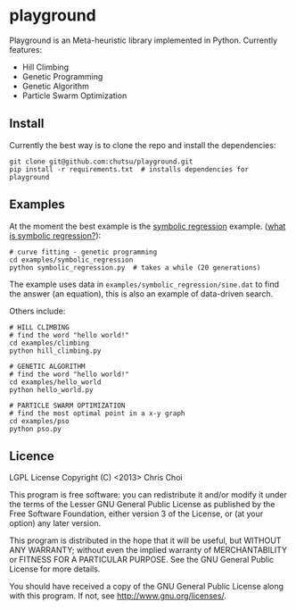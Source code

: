 # playground
Playground is an Meta-heuristic library implemented in Python.
Currently features:

- Hill Climbing
- Genetic Programming
- Genetic Algorithm
- Particle Swarm Optimization


## Install
Currently the best way is to clone the repo and install the dependencies:

    git clone git@github.com:chutsu/playground.git
    pip install -r requirements.txt  # installs dependencies for playground

## Examples
At the moment the best example is the [symbolic regression][4] example.  ([what
is symbolic regression?][3]):

    # curve fitting - genetic programming
    cd examples/symbolic_regression
    python symbolic_regression.py  # takes a while (20 generations)

The example uses data in `examples/symbolic_regression/sine.dat` to find the
answer (an equation), this is also an example of data-driven search.

Others include:

    # HILL CLIMBING
    # find the word "hello world!"
    cd examples/climbing
    python hill_climbing.py

    # GENETIC ALGORITHM
    # find the word "hello world!"
    cd examples/hello_world
    python hello_world.py

    # PARTICLE SWARM OPTIMIZATION
    # find the most optimal point in a x-y graph
    cd examples/pso
    python pso.py


## Licence
LGPL License
Copyright (C) <2013> Chris Choi

This program is free software: you can redistribute it and/or modify it under
the terms of the Lesser GNU General Public License as published by the Free
Software Foundation, either version 3 of the License, or (at your option) any
later version.

This program is distributed in the hope that it will be useful, but WITHOUT ANY
WARRANTY; without even the implied warranty of MERCHANTABILITY or FITNESS FOR A
PARTICULAR PURPOSE.  See the GNU General Public License for more details.

You should have received a copy of the GNU General Public License along with
this program.  If not, see <http://www.gnu.org/licenses/>.

[1]: https://travis-ci.org/chutsu/playground
[3]: http://www.symbolicregression.com/?q=faq
[4]: https://github.com/chutsu/playground/tree/master/examples/symbolic_regression
[5]: https://coveralls.io/r/chutsu/playground

